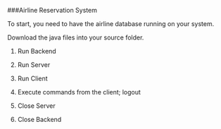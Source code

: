 ###Airline Reservation System

To start, you need to have the airline database running on your system.

Download the java files into your source folder.
1. Run Backend
2. Run Server
3. Run Client

4. Execute commands from the client; logout
5. Close Server
6. Close Backend
